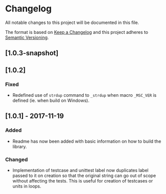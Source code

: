 # Changelog
All notable changes to this project will be documented in this file.

The format is based on [Keep a Changelog](http://keepachangelog.com/en/1.0.0/)
and this project adheres to [Semantic Versioning](http://semver.org/spec/v2.0.0.html).

## [1.0.3-snapshot]

## [1.0.2]
### Fixed
- Redefined use of `strdup` command to `_strdup` when macro `_MSC_VER` is defined (ie. when
  build on Windows).

## [1.0.1] - 2017-11-19
### Added
- Readme has now been added with basic information on how to build the library.

### Changed
- Implementation of testcase and unittest label now duplicates label passed to it on creation
  so that the original string can go out of scope without affecting the tests. This is useful
  for creation of testcases or units in loops.
